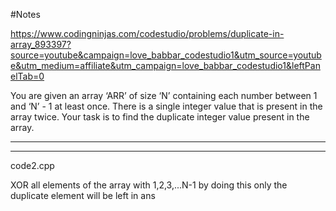#Notes

https://www.codingninjas.com/codestudio/problems/duplicate-in-array_893397?source=youtube&campaign=love_babbar_codestudio1&utm_source=youtube&utm_medium=affiliate&utm_campaign=love_babbar_codestudio1&leftPanelTab=0

You are given an array ‘ARR’ of size ‘N’ containing each number between 1 and ‘N’ - 1 at least once. There is a single integer value that is present in the array twice. Your task is to find the duplicate integer value present in the array.

---

---

code2.cpp

XOR all elements of the array with 1,2,3,...N-1
by doing this only the duplicate element will be left in ans
